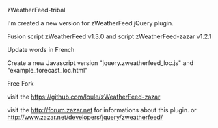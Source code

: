 zWeatherFeed-tribal

I'm created a new version for zWeatherFeed jQuery plugin. 

Fusion script zWeatherFeed v1.3.0 and script zWeatherFeed-zazar v1.2.1

Update words in French 

Create a new Javascript version "jquery.zweatherfeed_loc.js" and "example_forecast_loc.html"

Free Fork

visit the https://github.com/loule/zWeatherFeed-zazar

visit the http://forum.zazar.net for informations about this plugin.
or http://www.zazar.net/developers/jquery/zweatherfeed/
